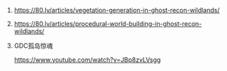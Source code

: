 1. https://80.lv/articles/vegetation-generation-in-ghost-recon-wildlands/

2. https://80.lv/articles/procedural-world-building-in-ghost-recon-wildlands/

3. GDC孤岛惊魂

   https://www.youtube.com/watch?v=JBp8zvLVsgg